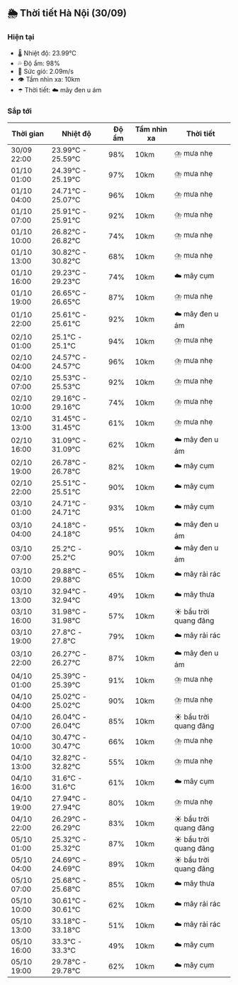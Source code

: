 ## 🌦️ Thời tiết Hà Nội (30/09)

### Hiện tại

- 🌡️ Nhiệt độ: 23.99℃
- 💦 Độ ẩm: 98%
- 💨 Sức gió: 2.09m/s
- 👁️ Tầm nhìn xa: 10km
- ☂️ Thời tiết: ☁️ mây đen u ám

### Sắp tới

| Thời gian | Nhiệt độ | Độ ẩm | Tầm nhìn xa | Thời tiết |
| --- | --- | --- | --- | --- |
| 30/09 22:00 | 23.99℃ - 25.59℃ | 98% | 10km | ⛈️ mưa nhẹ |
| 01/10 01:00 | 24.39℃ - 25.19℃ | 97% | 10km | ⛈️ mưa nhẹ |
| 01/10 04:00 | 24.71℃ - 25.07℃ | 96% | 10km | ⛈️ mưa nhẹ |
| 01/10 07:00 | 25.91℃ - 25.91℃ | 92% | 10km | ⛈️ mưa nhẹ |
| 01/10 10:00 | 26.82℃ - 26.82℃ | 74% | 10km | ⛈️ mưa nhẹ |
| 01/10 13:00 | 30.82℃ - 30.82℃ | 68% | 10km | ⛈️ mưa nhẹ |
| 01/10 16:00 | 29.23℃ - 29.23℃ | 74% | 10km | ☁️ mây cụm |
| 01/10 19:00 | 26.65℃ - 26.65℃ | 87% | 10km | ⛈️ mưa nhẹ |
| 01/10 22:00 | 25.61℃ - 25.61℃ | 92% | 10km | ☁️ mây đen u ám |
| 02/10 01:00 | 25.1℃ - 25.1℃ | 94% | 10km | ⛈️ mưa nhẹ |
| 02/10 04:00 | 24.57℃ - 24.57℃ | 96% | 10km | ⛈️ mưa nhẹ |
| 02/10 07:00 | 25.53℃ - 25.53℃ | 92% | 10km | ⛈️ mưa nhẹ |
| 02/10 10:00 | 29.16℃ - 29.16℃ | 74% | 10km | ⛈️ mưa nhẹ |
| 02/10 13:00 | 31.45℃ - 31.45℃ | 61% | 10km | ⛈️ mưa nhẹ |
| 02/10 16:00 | 31.09℃ - 31.09℃ | 62% | 10km | ☁️ mây đen u ám |
| 02/10 19:00 | 26.78℃ - 26.78℃ | 82% | 10km | ☁️ mây cụm |
| 02/10 22:00 | 25.51℃ - 25.51℃ | 90% | 10km | ☁️ mây cụm |
| 03/10 01:00 | 24.71℃ - 24.71℃ | 93% | 10km | ☁️ mây cụm |
| 03/10 04:00 | 24.18℃ - 24.18℃ | 95% | 10km | ☁️ mây đen u ám |
| 03/10 07:00 | 25.2℃ - 25.2℃ | 90% | 10km | ☁️ mây đen u ám |
| 03/10 10:00 | 29.88℃ - 29.88℃ | 65% | 10km | ☁️ mây rải rác |
| 03/10 13:00 | 32.94℃ - 32.94℃ | 49% | 10km | ☁️ mây thưa |
| 03/10 16:00 | 31.98℃ - 31.98℃ | 57% | 10km | ☀️ bầu trời quang đãng |
| 03/10 19:00 | 27.8℃ - 27.8℃ | 79% | 10km | ☁️ mây rải rác |
| 03/10 22:00 | 26.27℃ - 26.27℃ | 87% | 10km | ☁️ mây đen u ám |
| 04/10 01:00 | 25.39℃ - 25.39℃ | 91% | 10km | ⛈️ mưa nhẹ |
| 04/10 04:00 | 25.02℃ - 25.02℃ | 90% | 10km | ⛈️ mưa nhẹ |
| 04/10 07:00 | 26.04℃ - 26.04℃ | 85% | 10km | ☀️ bầu trời quang đãng |
| 04/10 10:00 | 30.47℃ - 30.47℃ | 66% | 10km | ⛈️ mưa nhẹ |
| 04/10 13:00 | 32.82℃ - 32.82℃ | 55% | 10km | ⛈️ mưa nhẹ |
| 04/10 16:00 | 31.6℃ - 31.6℃ | 61% | 10km | ☁️ mây cụm |
| 04/10 19:00 | 27.94℃ - 27.94℃ | 80% | 10km | ⛈️ mưa nhẹ |
| 04/10 22:00 | 26.29℃ - 26.29℃ | 83% | 10km | ☀️ bầu trời quang đãng |
| 05/10 01:00 | 25.32℃ - 25.32℃ | 87% | 10km | ☀️ bầu trời quang đãng |
| 05/10 04:00 | 24.69℃ - 24.69℃ | 89% | 10km | ☀️ bầu trời quang đãng |
| 05/10 07:00 | 25.68℃ - 25.68℃ | 85% | 10km | ☁️ mây thưa |
| 05/10 10:00 | 30.61℃ - 30.61℃ | 62% | 10km | ☁️ mây rải rác |
| 05/10 13:00 | 33.18℃ - 33.18℃ | 51% | 10km | ☁️ mây rải rác |
| 05/10 16:00 | 33.3℃ - 33.3℃ | 49% | 10km | ☁️ mây cụm |
| 05/10 19:00 | 29.78℃ - 29.78℃ | 62% | 10km | ☁️ mây cụm |
